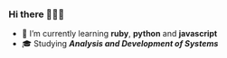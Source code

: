 ### Hi there 👋🇧🇷



- 🌱 I’m currently learning **ruby**, **python** and **javascript**
- :mortar_board: Studying ***Analysis and Development of Systems***
